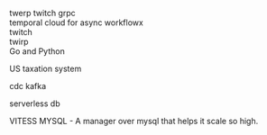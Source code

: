 twerp twitch grpc  
temporal cloud for async workflowx  
twitch  
twirp  
Go and Python

US taxation system

cdc kafka

serverless db

VITESS MYSQL - A manager over mysql that helps it scale so high.